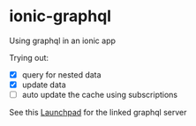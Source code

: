 # ionic-graphql
Using graphql in an ionic app

Trying out:
  - [x] query for nested data
  - [x] update data
  - [ ] auto update the cache using subscriptions

See this [Launchpad](https://launchpad.graphql.com/nxv4x9xxn7) for the linked graphql server
